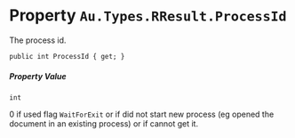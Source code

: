 # Property `Au.Types.RResult.ProcessId`

The process id.

```
public int ProcessId { get; }
```

##### Property Value

`int`

0 if used flag `WaitForExit` or if did not start new process (eg opened the document in an existing process) or if cannot get it.
